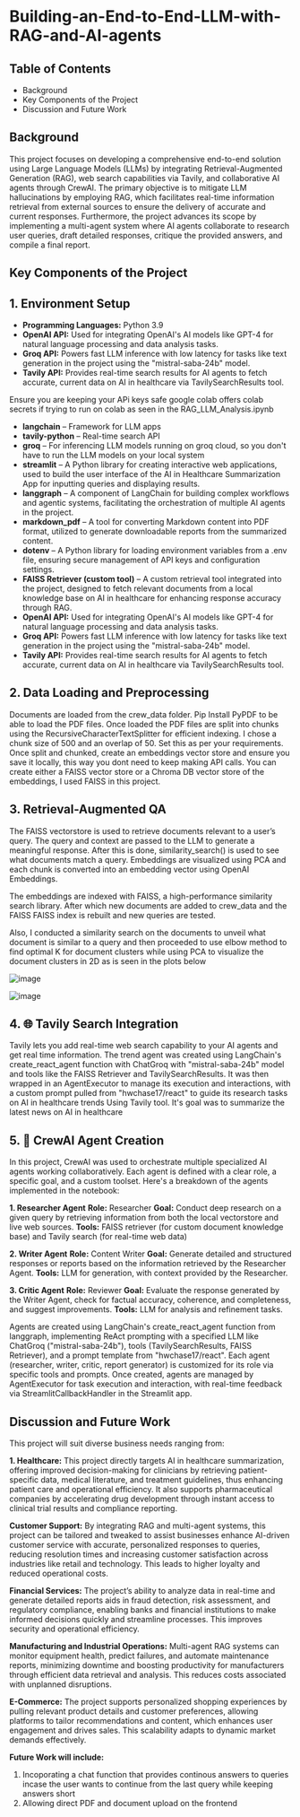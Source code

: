 # Building-an-End-to-End-LLM-with-RAG-and-AI-agents

## Table of Contents
* Background
* Key Components of the Project
* Discussion and Future Work

 ## Background
 This project focuses on developing a comprehensive end-to-end solution using Large Language Models (LLMs) by integrating Retrieval-Augmented Generation (RAG), web search capabilities via Tavily, 
 and collaborative AI agents through CrewAI. The primary objective is to mitigate LLM hallucinations by employing RAG, which facilitates real-time information retrieval from external sources to ensure the delivery of 
 accurate and current responses. Furthermore, the project advances its scope by implementing a multi-agent system where AI agents collaborate to research user queries, draft detailed responses, critique the provided answers, and compile a final report.

 ## Key Components of the Project
 
## 1. Environment Setup
* **Programming Languages:** Python 3.9
* **OpenAI API:** Used for integrating OpenAI's AI models like GPT-4 for natural language processing and data analysis tasks.
* **Groq API:** Powers fast LLM inference with low latency for tasks like text generation in the project using the "mistral-saba-24b" model.
* **Tavily API:** Provides real-time search results for AI agents to fetch accurate, current data on AI in healthcare via TavilySearchResults tool.

Ensure you are keeping your APi keys safe google colab offers colab secrets if trying to run on colab as seen in the RAG_LLM_Analysis.ipynb

* **langchain** – Framework for LLM apps
* **tavily-python** – Real-time search API
* **groq** – For inferencing LLM models running on groq cloud, so you don't have to run the LLM models on your local system
* **streamlit** – A Python library for creating interactive web applications, used to build the user interface of the AI in Healthcare Summarization App for inputting queries and displaying results.
* **langgraph** – A component of LangChain for building complex workflows and agentic systems, facilitating the orchestration of multiple AI agents in the project.
* **markdown_pdf** – A tool for converting Markdown content into PDF format, utilized to generate downloadable reports from the summarized content.
* **dotenv** – A Python library for loading environment variables from a .env file, ensuring secure management of API keys and configuration settings.
* **FAISS Retriever (custom tool)** – A custom retrieval tool integrated into the project, designed to fetch relevant documents from a local knowledge base on AI in healthcare for enhancing response accuracy through RAG.
* **OpenAI API:** Used for integrating OpenAI's AI models like GPT-4 for natural language processing and data analysis tasks.
* **Groq API:** Powers fast LLM inference with low latency for tasks like text generation in the project using the "mistral-saba-24b" model.
* **Tavily API:** Provides real-time search results for AI agents to fetch accurate, current data on AI in healthcare via TavilySearchResults tool.

## 2. Data Loading and Preprocessing
Documents are loaded from the crew_data folder. Pip Install PyPDF to be able to load the PDF files. Once loaded the PDF files are split into chunks using the RecursiveCharacterTextSplitter for efficient indexing. I chose a chunk size of 500 and an overlap of 50. Set this as per your requirements.
Once split and chunked, create an embeddings vector store and ensure you save it locally, this way you dont need to keep making API calls. You can create either a FAISS vector store or a Chroma DB vector store of the embeddings, I used FAISS in this project. 

## 3. Retrieval-Augmented QA
The FAISS vectorstore is used to retrieve documents relevant to a user’s query. The query and context are passed to the LLM to generate a meaningful response. After this is done, similarity_search() is used to 
see what documents match a query. Embeddings are visualized using PCA and each chunk is converted into an embedding vector using OpenAI Embeddings.

The embeddings are indexed with FAISS, a high-performance similarity search library. After which new documents are added to crew_data and the FAISS FAISS index is rebuilt and new queries are tested.

Also, I conducted a similarity search on the documents to unveil what document is similar to a query and then proceeded to use elbow method to find optimal K for document clusters while using PCA to visualize the document clusters in 2D as is seen in the plots below

![image](https://github.com/user-attachments/assets/6b764f6a-4ef5-4250-8586-c200cde3c975)

![image](https://github.com/user-attachments/assets/12bb26ae-9b9e-46d7-be3d-93a838cdf693)


## 4. 🌐 Tavily Search Integration
Tavily lets you add real-time web search capability to your AI agents and get real time information. The trend agent was created using LangChain's create_react_agent function with ChatGroq with "mistral-saba-24b" model
and tools like the FAISS Retriever and TavilySearchResults. It was then wrapped in an AgentExecutor to manage its execution and interactions,
with a custom prompt pulled from "hwchase17/react" to guide its research tasks on AI in healthcare trends Using Tavily tool. It's goal was to summarize the latest news on AI in healthcare

## 5. 🤖 CrewAI Agent Creation
In this project, CrewAI was used to orchestrate multiple specialized AI agents working collaboratively. Each agent is defined with a clear role, a specific goal, and a custom toolset. 
Here's a breakdown of the agents implemented in the notebook:

**1. Researcher Agent**
**Role:** Researcher
**Goal:** Conduct deep research on a given query by retrieving information from both the local vectorstore and live web sources.
**Tools:** FAISS retriever (for custom document knowledge base) and Tavily search (for real-time web data)

**2. Writer Agent**
**Role:** Content Writer
**Goal:** Generate detailed and structured responses or reports based on the information retrieved by the Researcher Agent.
**Tools:** LLM for generation, with context provided by the Researcher.

**3. Critic Agent**
**Role:** Reviewer
**Goal:** Evaluate the response generated by the Writer Agent, check for factual accuracy, coherence, and completeness, and suggest improvements.
**Tools:** LLM for analysis and refinement tasks.

Agents are created using LangChain's create_react_agent function from langgraph, implementing ReAct prompting with a specified LLM like ChatGroq ("mistral-saba-24b"), 
tools (TavilySearchResults, FAISS Retriever), and a prompt template from "hwchase17/react". Each agent (researcher, writer, critic, report generator) is customized for its role via specific tools and prompts. 
Once created, agents are managed by AgentExecutor 
for task execution and interaction, with real-time feedback via StreamlitCallbackHandler in the Streamlit app.

## Discussion and Future Work
This project will suit diverse business needs ranging from:

**1. Healthcare:** This project directly targets AI in healthcare summarization, offering improved decision-making for clinicians by retrieving patient-specific data, medical literature, and treatment guidelines, thus enhancing patient care and operational efficiency. It also supports pharmaceutical companies by accelerating drug development through instant access to clinical trial results and compliance reporting.

**Customer Support:** By integrating RAG and multi-agent systems, this project can be tailored and tweaked to assist businesses enhance AI-driven customer service with accurate, personalized responses to queries, reducing resolution times and increasing customer satisfaction across industries like retail and technology. This leads to higher loyalty and reduced operational costs.

**Financial Services:** The project’s ability to analyze data in real-time and generate detailed reports aids in fraud detection, risk assessment, and regulatory compliance, enabling banks and financial institutions to make informed decisions quickly and streamline processes. This improves security and operational efficiency.

**Manufacturing and Industrial Operations:** Multi-agent RAG systems can monitor equipment health, predict failures, and automate maintenance reports, minimizing downtime and boosting productivity for manufacturers through efficient data retrieval and analysis. This reduces costs associated with unplanned disruptions.

**E-Commerce:** The project supports personalized shopping experiences by pulling relevant product details and customer preferences, allowing platforms to tailor recommendations and content, which enhances user engagement and drives sales. This scalability adapts to dynamic market demands effectively.

**Future Work will include:**
1. Incoporating a chat function that provides continous answers to queries incase the user wants to continue from the last query while keeping answers short
2. Allowing direct PDF and document upload on the frontend




 
